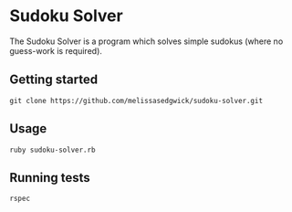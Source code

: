 # Sudoku Solver

The Sudoku Solver is a program which solves simple sudokus (where no guess-work is required).

## Getting started

`git clone https://github.com/melissasedgwick/sudoku-solver.git`

## Usage

`ruby sudoku-solver.rb`


## Running tests

`rspec`

